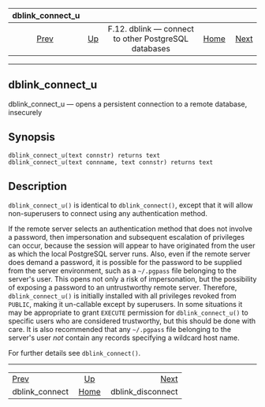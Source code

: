 <!--?xml version="1.0" encoding="UTF-8" standalone="no"?-->

|                   dblink\_connect\_u                  |                                                                          |                                                      |                                                       |                                                             |
| :---------------------------------------------------: | :----------------------------------------------------------------------- | :--------------------------------------------------: | ----------------------------------------------------: | ----------------------------------------------------------: |
| [Prev](contrib-dblink-connect.html "dblink_connect")  | [Up](dblink.html "F.12. dblink — connect to other PostgreSQL databases") | F.12. dblink — connect to other PostgreSQL databases | [Home](index.html "PostgreSQL 17devel Documentation") |  [Next](contrib-dblink-disconnect.html "dblink_disconnect") |

***

[]()

## dblink\_connect\_u

dblink\_connect\_u — opens a persistent connection to a remote database, insecurely

## Synopsis

    dblink_connect_u(text connstr) returns text
    dblink_connect_u(text connname, text connstr) returns text

## Description

`dblink_connect_u()` is identical to `dblink_connect()`, except that it will allow non-superusers to connect using any authentication method.

If the remote server selects an authentication method that does not involve a password, then impersonation and subsequent escalation of privileges can occur, because the session will appear to have originated from the user as which the local PostgreSQL server runs. Also, even if the remote server does demand a password, it is possible for the password to be supplied from the server environment, such as a `~/.pgpass` file belonging to the server's user. This opens not only a risk of impersonation, but the possibility of exposing a password to an untrustworthy remote server. Therefore, `dblink_connect_u()` is initially installed with all privileges revoked from `PUBLIC`, making it un-callable except by superusers. In some situations it may be appropriate to grant `EXECUTE` permission for `dblink_connect_u()` to specific users who are considered trustworthy, but this should be done with care. It is also recommended that any `~/.pgpass` file belonging to the server's user *not* contain any records specifying a wildcard host name.

For further details see `dblink_connect()`.

***

|                                                       |                                                                          |                                                             |
| :---------------------------------------------------- | :----------------------------------------------------------------------: | ----------------------------------------------------------: |
| [Prev](contrib-dblink-connect.html "dblink_connect")  | [Up](dblink.html "F.12. dblink — connect to other PostgreSQL databases") |  [Next](contrib-dblink-disconnect.html "dblink_disconnect") |
| dblink\_connect                                       |           [Home](index.html "PostgreSQL 17devel Documentation")          |                                          dblink\_disconnect |
